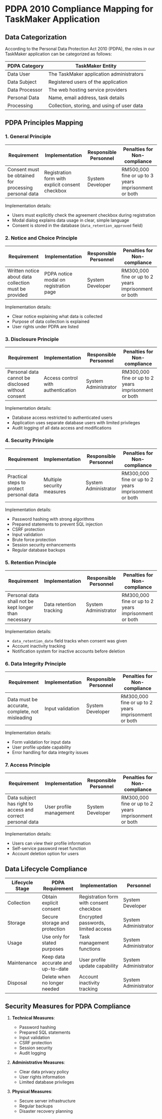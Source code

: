 # PDPA 2010 Compliance Mapping for TaskMaker Application

## Data Categorization

According to the Personal Data Protection Act 2010 (PDPA), the roles in our TaskMaker application can be categorized as follows:

| PDPA Category | TaskMaker Entity |
|---------------|------------------|
| Data User     | The TaskMaker application administrators |
| Data Subject  | Registered users of the application |
| Data Processor| The web hosting service providers |
| Personal Data | Name, email address, task details |
| Processing    | Collection, storing, and using of user data |

## PDPA Principles Mapping

### 1. General Principle

| Requirement | Implementation | Responsible Personnel | Penalties for Non-compliance |
|-------------|----------------|------------------------|------------------------------|
| Consent must be obtained for processing personal data | Registration form with explicit consent checkbox | System Developer | RM500,000 fine or up to 3 years imprisonment or both |

Implementation details:
- Users must explicitly check the agreement checkbox during registration
- Modal dialog explains data usage in clear, simple language
- Consent is stored in the database (`data_retention_approved` field)

### 2. Notice and Choice Principle

| Requirement | Implementation | Responsible Personnel | Penalties for Non-compliance |
|-------------|----------------|------------------------|------------------------------|
| Written notice about data collection must be provided | PDPA notice modal on registration page | System Developer | RM300,000 fine or up to 2 years imprisonment or both |

Implementation details:
- Clear notice explaining what data is collected
- Purpose of data collection is explained
- User rights under PDPA are listed

### 3. Disclosure Principle

| Requirement | Implementation | Responsible Personnel | Penalties for Non-compliance |
|-------------|----------------|------------------------|------------------------------|
| Personal data cannot be disclosed without consent | Access control with authentication | System Administrator | RM300,000 fine or up to 2 years imprisonment or both |

Implementation details:
- Database access restricted to authenticated users
- Application uses separate database users with limited privileges
- Audit logging of all data access and modifications

### 4. Security Principle

| Requirement | Implementation | Responsible Personnel | Penalties for Non-compliance |
|-------------|----------------|------------------------|------------------------------|
| Practical steps to protect personal data | Multiple security measures | System Administrator | RM300,000 fine or up to 2 years imprisonment or both |

Implementation details:
- Password hashing with strong algorithms
- Prepared statements to prevent SQL injection
- CSRF protection
- Input validation
- Brute force protection
- Session security enhancements
- Regular database backups

### 5. Retention Principle

| Requirement | Implementation | Responsible Personnel | Penalties for Non-compliance |
|-------------|----------------|------------------------|------------------------------|
| Personal data shall not be kept longer than necessary | Data retention tracking | System Administrator | RM300,000 fine or up to 2 years imprisonment or both |

Implementation details:
- `data_retention_date` field tracks when consent was given
- Account inactivity tracking
- Notification system for inactive accounts before deletion

### 6. Data Integrity Principle

| Requirement | Implementation | Responsible Personnel | Penalties for Non-compliance |
|-------------|----------------|------------------------|------------------------------|
| Data must be accurate, complete, not misleading | Input validation | System Developer | RM300,000 fine or up to 2 years imprisonment or both |

Implementation details:
- Form validation for input data
- User profile update capability
- Error handling for data integrity issues

### 7. Access Principle

| Requirement | Implementation | Responsible Personnel | Penalties for Non-compliance |
|-------------|----------------|------------------------|------------------------------|
| Data subject has right to access and correct personal data | User profile management | System Developer | RM300,000 fine or up to 2 years imprisonment or both |

Implementation details:
- Users can view their profile information
- Self-service password reset function
- Account deletion option for users

## Data Lifecycle Compliance

| Lifecycle Stage | PDPA Requirement | Implementation | Personnel |
|----------------|--------------------|----------------|-----------|
| Collection | Obtain explicit consent | Registration form with consent checkbox | System Developer |
| Storage | Secure storage and protection | Encrypted passwords, limited access | System Administrator |
| Usage | Use only for stated purposes | Task management functions | System Administrator |
| Maintenance | Keep data accurate and up-to-date | User profile update capability | System Administrator |
| Disposal | Delete when no longer needed | Account inactivity tracking | System Administrator |

## Security Measures for PDPA Compliance

1. **Technical Measures**:
   - Password hashing
   - Prepared SQL statements
   - Input validation
   - CSRF protection
   - Session security
   - Audit logging

2. **Administrative Measures**:
   - Clear data privacy policy
   - User rights information
   - Limited database privileges

3. **Physical Measures**:
   - Secure server infrastructure
   - Regular backups
   - Disaster recovery planning 